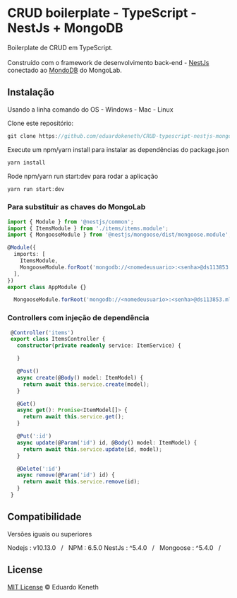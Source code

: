 # CRUD boilerplate - TypeScript - NestJs + MongoDB

Boilerplate de CRUD em TypeScript.<br><br> Construído com o framework de desenvolvimento back-end - [NestJs](https://github.com/nestjs/nest/) conectado ao
[MondoDB](https://github.com/mongodb/mongo) do MongoLab.

## Instalação

Usando a linha comando do OS - Windows - Mac - Linux

Clone este repositório:
```js
git clone https://github.com/eduardokeneth/CRUD-typescript-nestjs-mongodb.git
```

Execute um npm/yarn install para instalar as dependências do package.json
```js
yarn install
```

Rode npm/yarn run start:dev para rodar a aplicação
```js
yarn run start:dev
```

### Para substituir as chaves do MongoLab

```typescript
import { Module } from '@nestjs/common';
import { ItemsModule } from './items/items.module';
import { MongooseModule } from '@nestjs/mongoose/dist/mongoose.module';

@Module({
  imports: [
    ItemsModule,
    MongooseModule.forRoot('mongodb://<nomedeusuario>:<senha>@ds113853.mlab.com:13853/crud-project'),
  ],
})
export class AppModule {}

```

```typescript
  MongooseModule.forRoot('mongodb://<nomedeusuario>:<senha>@ds113853.mlab.com:13853/crud-project'),
```

### Controllers com injeção de dependência

```typescript
 @Controller('items')
 export class ItemsController {
   constructor(private readonly service: ItemService) {

   }

   @Post()
   async create(@Body() model: ItemModel) {
     return await this.service.create(model);
   }

   @Get()
   async get(): Promise<ItemModel[]> {
     return await this.service.get();
   }

   @Put(':id')
   async update(@Param('id') id, @Body() model: ItemModel) {
     return await this.service.update(id, model);
   }

   @Delete(':id')
   async remove(@Param('id') id) {
     return await this.service.remove(id);
   }
 }
```

## Compatibilidade
Versões iguais ou superiores

Nodejs : v10.13.0 &nbsp;&nbsp;/&nbsp;&nbsp; NPM : 6.5.0
NestJs : ^5.4.0 &nbsp;&nbsp;/&nbsp;&nbsp; Mongoose : ^5.4.0 &nbsp;&nbsp;/&nbsp;&nbsp;

License
--------

[MIT License](https://github.com/eduardokeneth/CRUD-typescript-nestjs-mongodb/blob/master/LICENSE.md) © Eduardo Keneth
